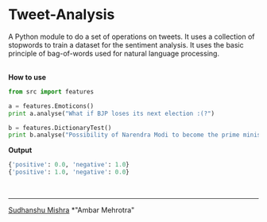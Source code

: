 Tweet-Analysis
==============

A Python module to do a set of operations on tweets. It uses a collection of stopwords to train a dataset for the sentiment analysis. It uses the basic principle of bag-of-words used for natural language processing.
<br/><br/>

<strong>How to use</strong>

```python
from src import features

a = features.Emoticons()
print a.analyse("What if BJP loses its next election :(?")

b = features.DictionaryTest()
print b.analyse("Possibility of Narendra Modi to become the prime minister of India is really high.")
```
<strong>Output</strong>
```python
{'positive': 0.0, 'negative': 1.0}
{'positive': 1.0, 'negative': 0.0}
```
<br/>
<hr/>
<a href="http://www.lifelesscodes.blogspot.com">Sudhanshu Mishra</a>
*"Ambar Mehrotra"<ambar.prince@gmail.com>
